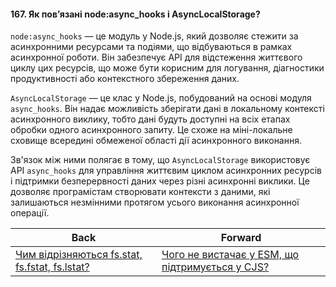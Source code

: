 #### 167. Як пов’язані node:async_hooks і AsyncLocalStorage?

`node:async_hooks` — це модуль у Node.js, який дозволяє стежити за асинхронними ресурсами та подіями, що відбуваються в рамках асинхронної роботи. Він забезпечує API для відстеження життєвого циклу цих ресурсів, що може бути корисним для логування, діагностики продуктивності або контекстного збереження даних.

`AsyncLocalStorage` — це клас у Node.js, побудований на основі модуля `async_hooks`. Він надає можливість зберігати дані в локальному контексті асинхронного виклику, тобто дані будуть доступні на всіх етапах обробки одного асинхронного запиту. Це схоже на міні-локальне сховище всередині обмеженої області дії асинхронного виконання.

Зв'язок між ними полягає в тому, що `AsyncLocalStorage` використовує API `async_hooks` для управління життєвим циклом асинхронних ресурсів і підтримки безперервності даних через різні асинхронні виклики. Це дозволяє програмістам створювати контексти з даними, які залишаються незмінними протягом усього виконання асинхронної операції.

| Back | Forward |
|---|---|
| [Чим відрізняються fs.stat, fs.fstat, fs.lstat?](/ua/strong-middle/questions-for-a-systems-programmer/whats-the-difference-between-fsstat-fsfstat-and-fslstat.md)  | [Чого не вистачає у ESM, що підтримується у CJS?](/ua/strong-middle/questions-for-a-systems-programmer/what-is-missing-in-esm-thats-supported-in-cjs.md) |